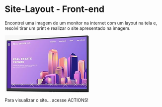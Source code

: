 # Site-Layout - Front-end

<p>Encontrei uma imagem de um monitor na internet com um layout na tela e, resolvi tirar um print e realizar o site apresentado na imagem.</p>

![imagem](Git-img/imagem-base.png)

Para visualizar o site... acesse ACTIONS!
